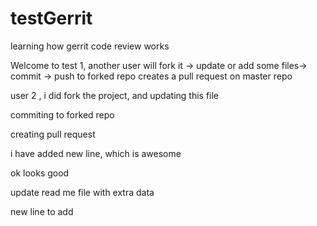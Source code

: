 testGerrit
==========

learning how gerrit code review works


Welcome to test 1, another user will fork it -> update or add some files-> commit -> push to forked repo
creates a pull request on master repo 


user 2 , i did fork the project, and updating this file 

commiting to forked repo

creating pull request 


i have added new line, which is awesome


ok looks good


update read me file with extra data

new line to add